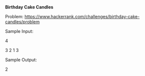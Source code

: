 **Birthday Cake Candles**

Problem: https://www.hackerrank.com/challenges/birthday-cake-candles/problem

Sample Input:

4

3 2 1 3

Sample Output:

2
